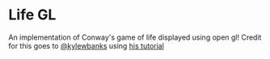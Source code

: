 # Life GL

An implementation of Conway's game of life displayed using open gl! Credit for this goes to [@kylewbanks](https://twitter.com/kylewbanks) using [his tutorial](https://kylewbanks.com/blog/tutorial-opengl-with-golang-part-1-hello-opengl)